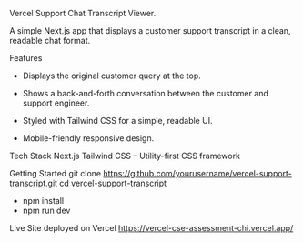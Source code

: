 Vercel Support Chat Transcript Viewer.

A simple Next.js app that displays a customer support transcript in a clean, readable chat format.

Features
- Displays the original customer query at the top.

- Shows a back-and-forth conversation between the customer and support engineer.

- Styled with Tailwind CSS for a simple, readable UI.

- Mobile-friendly responsive design.

Tech Stack
Next.js
Tailwind CSS – Utility-first CSS framework

Getting Started
git clone https://github.com/yourusername/vercel-support-transcript.git
cd vercel-support-transcript

- npm install
- npm run dev

Live Site deployed on Vercel
https://vercel-cse-assessment-chi.vercel.app/


